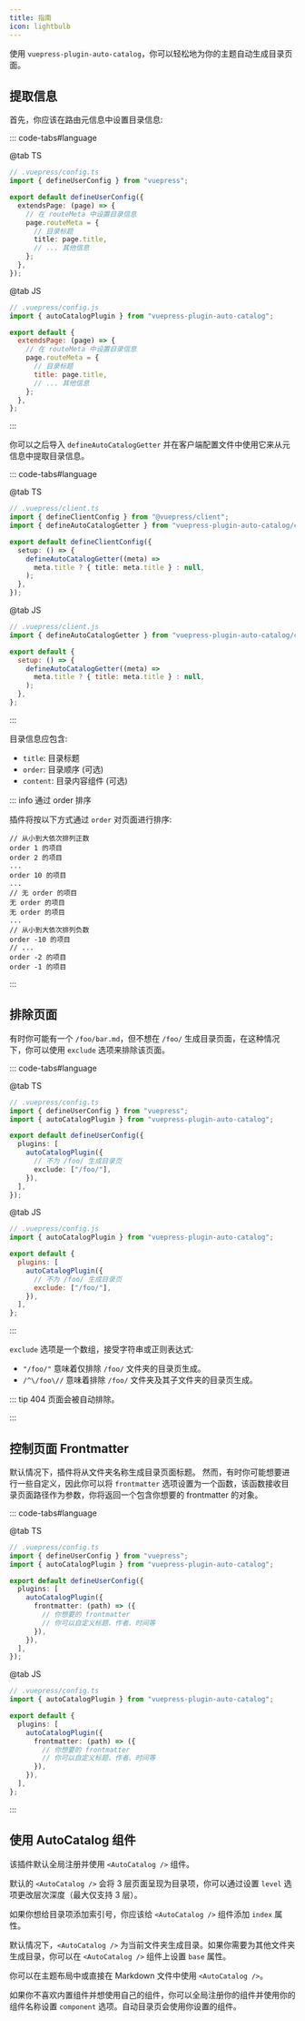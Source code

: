 ```yaml
---
title: 指南
icon: lightbulb
---
```


使用 `vuepress-plugin-auto-catalog`，你可以轻松地为你的主题自动生成目录页面。

<!-- more -->

## 提取信息

首先，你应该在路由元信息中设置目录信息:

::: code-tabs#language

@tab TS

```ts
// .vuepress/config.ts
import { defineUserConfig } from "vuepress";

export default defineUserConfig({
  extendsPage: (page) => {
    // 在 routeMeta 中设置目录信息
    page.routeMeta = {
      // 目录标题
      title: page.title,
      // ... 其他信息
    };
  },
});
```

@tab JS

```js
// .vuepress/config.js
import { autoCatalogPlugin } from "vuepress-plugin-auto-catalog";

export default {
  extendsPage: (page) => {
    // 在 routeMeta 中设置目录信息
    page.routeMeta = {
      // 目录标题
      title: page.title,
      // ... 其他信息
    };
  },
};
```

:::

你可以之后导入 `defineAutoCatalogGetter` 并在客户端配置文件中使用它来从元信息中提取目录信息。

::: code-tabs#language

@tab TS

```ts
// .vuepress/client.ts
import { defineClientConfig } from "@vuepress/client";
import { defineAutoCatalogGetter } from "vuepress-plugin-auto-catalog/client";

export default defineClientConfig({
  setup: () => {
    defineAutoCatalogGetter((meta) =>
      meta.title ? { title: meta.title } : null,
    );
  },
});
```

@tab JS

```js
// .vuepress/client.js
import { defineAutoCatalogGetter } from "vuepress-plugin-auto-catalog/client";

export default {
  setup: () => {
    defineAutoCatalogGetter((meta) =>
      meta.title ? { title: meta.title } : null,
    );
  },
};
```

:::

目录信息应包含:

- `title`: 目录标题
- `order`: 目录顺序 (可选)
- `content`: 目录内容组件 (可选)

::: info 通过 order 排序

插件将按以下方式通过 `order` 对页面进行排序:

```:no-line-numbers
// 从小到大依次排列正数
order 1 的项目
order 2 的项目
...
order 10 的项目
...
// 无 order 的项目
无 order 的项目
无 order 的项目
...
// 从小到大依次排列负数
order -10 的项目
// ...
order -2 的项目
order -1 的项目
```

:::

## 排除页面

有时你可能有一个 `/foo/bar.md`，但不想在 `/foo/` 生成目录页面，在这种情况下，你可以使用 `exclude` 选项来排除该页面。

::: code-tabs#language

@tab TS

```ts
// .vuepress/config.ts
import { defineUserConfig } from "vuepress";
import { autoCatalogPlugin } from "vuepress-plugin-auto-catalog";

export default defineUserConfig({
  plugins: [
    autoCatalogPlugin({
      // 不为 /foo/ 生成目录页
      exclude: ["/foo/"],
    }),
  ],
});
```

@tab JS

```js
// .vuepress/config.js
import { autoCatalogPlugin } from "vuepress-plugin-auto-catalog";

export default {
  plugins: [
    autoCatalogPlugin({
      // 不为 /foo/ 生成目录页
      exclude: ["/foo/"],
    }),
  ],
};
```

:::

`exclude` 选项是一个数组，接受字符串或正则表达式:

- `"/foo/"` 意味着仅排除 `/foo/` 文件夹的目录页生成。
- `/^\/foo\//` 意味着排除 `/foo/` 文件夹及其子文件夹的目录页生成。

::: tip 404 页面会被自动排除。

:::

## 控制页面 Frontmatter

默认情况下，插件将从文件夹名称生成目录页面标题。 然而，有时你可能想要进行一些自定义，因此你可以将 `frontmatter` 选项设置为一个函数，该函数接收目录页面路径作为参数，你将返回一个包含你想要的 frontmatter 的对象。

::: code-tabs#language

@tab TS

```ts
// .vuepress/config.ts
import { defineUserConfig } from "vuepress";
import { autoCatalogPlugin } from "vuepress-plugin-auto-catalog";

export default defineUserConfig({
  plugins: [
    autoCatalogPlugin({
      frontmatter: (path) => ({
        // 你想要的 frontmatter
        // 你可以自定义标题、作者、时间等
      }),
    }),
  ],
});
```

@tab JS

```ts
// .vuepress/config.ts
import { autoCatalogPlugin } from "vuepress-plugin-auto-catalog";

export default {
  plugins: [
    autoCatalogPlugin({
      frontmatter: (path) => ({
        // 你想要的 frontmatter
        // 你可以自定义标题、作者、时间等
      }),
    }),
  ],
};
```

:::

## 使用 AutoCatalog 组件

该插件默认全局注册并使用 `<AutoCatalog />` 组件。

默认的 `<AutoCatalog />` 会将 3 层页面呈现为目录项，你可以通过设置 `level` 选项更改层次深度（最大仅支持 3 层）。

如果你想给目录项添加索引号，你应该给 `<AutoCatalog />` 组件添加 `index` 属性。

默认情况下，`<AutoCatalog />` 为当前文件夹生成目录。如果你需要为其他文件夹生成目录，你可以在 `<AutoCatalog />` 组件上设置 `base` 属性。

你可以在主题布局中或直接在 Markdown 文件中使用 `<AutoCatalog />`。

如果你不喜欢内置组件并想使用自己的组件，你可以全局注册你的组件并使用你的组件名称设置 `component` 选项。自动目录页会使用你设置的组件。
